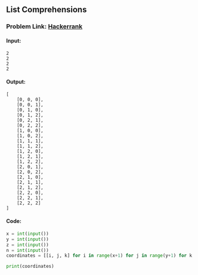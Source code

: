 ## List Comprehensions

### Problem Link: [Hackerrank](https://www.hackerrank.com/challenges/list-comprehensions/problem?isFullScreen=true)


#### Input:
```
2
2
2
2
```

#### Output:
```
[
    [0, 0, 0],
    [0, 0, 1],
    [0, 1, 0],
    [0, 1, 2],
    [0, 2, 1],
    [0, 2, 2],
    [1, 0, 0],
    [1, 0, 2],
    [1, 1, 1],
    [1, 1, 2],
    [1, 2, 0],
    [1, 2, 1],
    [1, 2, 2],
    [2, 0, 1],
    [2, 0, 2],
    [2, 1, 0],
    [2, 1, 1],
    [2, 1, 2],
    [2, 2, 0],
    [2, 2, 1],
    [2, 2, 2]
]

```

#### Code:

```python
x = int(input())
y = int(input())
z = int(input())
n = int(input())
coordinates = [[i, j, k] for i in range(x+1) for j in range(y+1) for k in range(z+1) if i + j + k != n]

print(coordinates)
```